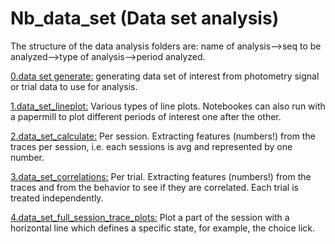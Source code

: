 
# Nb_data_set (Data set analysis)

The structure of the data analysis folders are: 
name of analysis-->seq to be analyzed-->type of analysis-->period analyzed.


[0.data set generate:](https://github.com/gilmandelbaum/analysis-pipeline-for-photometry_ex/tree/master/Nb_data_set/0.data_set_generate)
generating data set of interest from photometry signal or trial data to use for analysis. 

[1.data_set_lineplot:](https://github.com/gilmandelbaum/analysis-pipeline-for-photometry_ex/tree/master/Nb_data_set/1.data_set_lineplot)
Various types of line plots. Notebookes can also run with a papermill to plot different periods of interest one after the other. 

[2.data_set_calculate:](https://github.com/gilmandelbaum/analysis-pipeline-for-photometry_ex/tree/master/Nb_data_set/data_set_calculations)
Per session. Extracting features (numbers!) from the traces per session, i.e. each sessions is avg and represented by one number. 

[3.data_set_correlations:](https://github.com/gilmandelbaum/analysis-pipeline-for-photometry_ex/tree/master/Nb_data_set/3.data_set_correlations)
Per trial. Extracting features (numbers!) from the traces and from the behavior to see if they are correlated. Each trial is treated independently. 

[4.data_set_full_session_trace_plots:](https://github.com/gilmandelbaum/analysis-pipeline-for-photometry_ex/tree/master/Nb_data_set/4.data_set_full_session_trace_plots)
Plot a part of the session with a horizontal line which defines a specific state, for example, the choice lick.
